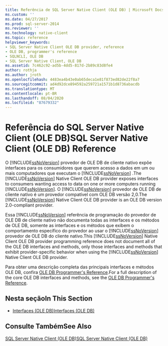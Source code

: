 ```yaml
---
title: Referência de SQL Server Native Client (OLE DB) | Microsoft Docs
ms.custom: ''
ms.date: 04/27/2017
ms.prod: sql-server-2014
ms.reviewer: ''
ms.technology: native-client
ms.topic: reference
helpviewer_keywords:
- SQL Server Native Client OLE DB provider, reference
- OLE DB, programmer's reference
- SQLNCLI, OLE DB
- SQL Server Native Client, OLE DB
ms.assetid: 7c462c92-ad5b-4dd5-817d-2b89c83d8fe4
author: rothja
ms.author: jroth
ms.openlocfilehash: 4483ea4b43e0ab65deca1e81f873ed82de22f8a7
ms.sourcegitcommit: ad4d92dce894592a259721a1571b1d8736abacdb
ms.translationtype: MT
ms.contentlocale: pt-BR
ms.lasthandoff: 08/04/2020
ms.locfileid: "87679332"
---
```

# <a name="sql-server-native-client-ole-db-reference"></a><span data-ttu-id="5642b-102">Referência do SQL Server Native Client (OLE DB)</span><span class="sxs-lookup"><span data-stu-id="5642b-102">SQL Server Native Client (OLE DB) Reference</span></span>
  <span data-ttu-id="5642b-103">O [!INCLUDE[ssNoVersion](../../includes/ssnoversion-md.md)] provedor de OLE DB de cliente nativo expõe interfaces para os consumidores que querem acesso a dados em um ou mais computadores que executam o [!INCLUDE[ssNoVersion](../../includes/ssnoversion-md.md)] .</span><span class="sxs-lookup"><span data-stu-id="5642b-103">The [!INCLUDE[ssNoVersion](../../includes/ssnoversion-md.md)] Native Client OLE DB provider exposes interfaces to consumers wanting access to data on one or more computers running [!INCLUDE[ssNoVersion](../../includes/ssnoversion-md.md)].</span></span> <span data-ttu-id="5642b-104">O [!INCLUDE[ssNoVersion](../../includes/ssnoversion-md.md)] provedor de OLE DB de cliente nativo é um provedor compatível com OLE DB versão 2,0.</span><span class="sxs-lookup"><span data-stu-id="5642b-104">The [!INCLUDE[ssNoVersion](../../includes/ssnoversion-md.md)] Native Client OLE DB provider is an OLE DB version 2.0-compliant provider.</span></span>  
  
 <span data-ttu-id="5642b-105">Essa [!INCLUDE[ssNoVersion](../../includes/ssnoversion-md.md)] referência de programação do provedor de OLE DB de cliente nativo não documenta todas as interfaces e os métodos de OLE DB, somente as interfaces e os métodos que exibem o comportamento específico do provedor ao usar o [!INCLUDE[ssNoVersion](../../includes/ssnoversion-md.md)] provedor de OLE DB do cliente nativo.</span><span class="sxs-lookup"><span data-stu-id="5642b-105">This [!INCLUDE[ssNoVersion](../../includes/ssnoversion-md.md)] Native Client OLE DB provider programming reference does not document all of the OLE DB interfaces and methods, only those interfaces and methods that exhibit provider-specific behavior when using the [!INCLUDE[ssNoVersion](../../includes/ssnoversion-md.md)] Native Client OLE DB provider.</span></span>  
  
 <span data-ttu-id="5642b-106">Para obter uma descrição completa das principais interfaces e métodos OLE DB, confira [OLE DB Programmer's Reference](https://go.microsoft.com/fwlink/?LinkId=45232).</span><span class="sxs-lookup"><span data-stu-id="5642b-106">For a full description of the core OLE DB interfaces and methods, see the [OLE DB Programmer's Reference](https://go.microsoft.com/fwlink/?LinkId=45232).</span></span>  
  
## <a name="in-this-section"></a><span data-ttu-id="5642b-107">Nesta seção</span><span class="sxs-lookup"><span data-stu-id="5642b-107">In This Section</span></span>  
  
-   [<span data-ttu-id="5642b-108">Interfaces &#40;OLE DB&#41;</span><span class="sxs-lookup"><span data-stu-id="5642b-108">Interfaces &#40;OLE DB&#41;</span></span>](../../database-engine/dev-guide/interfaces-ole-db.md)  
  
## <a name="see-also"></a><span data-ttu-id="5642b-109">Consulte Também</span><span class="sxs-lookup"><span data-stu-id="5642b-109">See Also</span></span>  
 [<span data-ttu-id="5642b-110">SQL Server Native Client &#40;OLE DB&#41;</span><span class="sxs-lookup"><span data-stu-id="5642b-110">SQL Server Native Client &#40;OLE DB&#41;</span></span>](../native-client/ole-db/sql-server-native-client-ole-db.md)  
  
  
